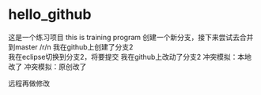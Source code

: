 # hello_github
这是一个练习项目 this is training program
创建一个新分支，接下来尝试去合并到master /r/n
我在github上创建了分支2  
我在eclipse切换到分支2，将要提交
我在github上改动了分支2
冲突模拟：本地改了
冲突模拟：原创改了

远程再做修改

